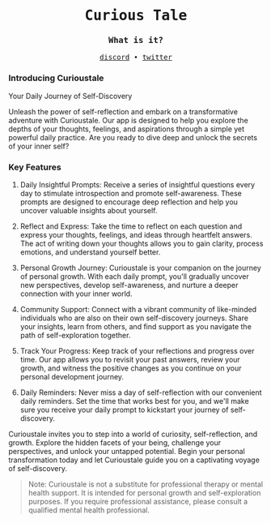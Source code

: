 <div align='center'> 
  <h1><samp>Curious Tale</samp></h1>
  <h3><samp>What is it?</samp></h3>
  <samp>
    <a href="https://discord.gg/xb5ecHMDkN" title="discord">discord</a>
    &#x2022;
    <a href="https://twitter.com/curioustale_app" title="twitter">twitter</a>
  </samp>
</div>

### Introducing Curioustale 

Your Daily Journey of Self-Discovery

Unleash the power of self-reflection and embark on a transformative adventure with Curioustale. Our app is designed to help you explore the depths of your thoughts, feelings, and aspirations through a simple yet powerful daily practice. Are you ready to dive deep and unlock the secrets of your inner self?

### Key Features

1. Daily Insightful Prompts: Receive a series of insightful questions every day to stimulate introspection and promote self-awareness. These prompts are designed to encourage deep reflection and help you uncover valuable insights about yourself.

2. Reflect and Express: Take the time to reflect on each question and express your thoughts, feelings, and ideas through heartfelt answers. The act of writing down your thoughts allows you to gain clarity, process emotions, and understand yourself better.

3. Personal Growth Journey: Curioustale is your companion on the journey of personal growth. With each daily prompt, you'll gradually uncover new perspectives, develop self-awareness, and nurture a deeper connection with your inner world.

4. Community Support: Connect with a vibrant community of like-minded individuals who are also on their own self-discovery journeys. Share your insights, learn from others, and find support as you navigate the path of self-exploration together.

5. Track Your Progress: Keep track of your reflections and progress over time. Our app allows you to revisit your past answers, review your growth, and witness the positive changes as you continue on your personal development journey.

7. Daily Reminders: Never miss a day of self-reflection with our convenient daily reminders. Set the time that works best for you, and we'll make sure you receive your daily prompt to kickstart your journey of self-discovery.

Curioustale invites you to step into a world of curiosity, self-reflection, and growth. Explore the hidden facets of your being, challenge your perspectives, and unlock your untapped potential. Begin your personal transformation today and let Curioustale guide you on a captivating voyage of self-discovery.

> Note: Curioustale is not a substitute for professional therapy or mental health support. It is intended for personal growth and self-exploration purposes. If you require professional assistance, please consult a qualified mental health professional.
